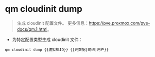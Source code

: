 # qm cloudinit dump

> 生成 cloudinit 配置文件。
> 更多信息：<https://pve.proxmox.com/pve-docs/qm.1.html>。

- 为特定配置类型生成 cloudinit 文件：

`qm cloudinit dump {{虚拟机ID}} {{元数据|网络|用户}}`